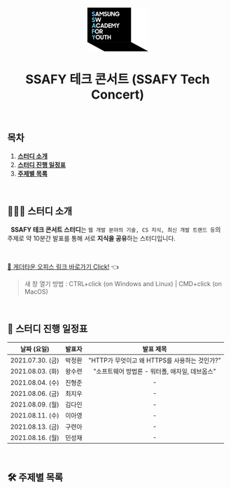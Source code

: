 <div align="center">
  <br />
  <img src="./images/ssafy_main_logo.png" alt="SSAFY" />
  <br />
  <h1>SSAFY 테크 콘서트 (SSAFY Tech Concert)</h1>
  <br />
</div>

## 목차

1. [**스터디 소개**](#1)
2. [**스터디 진행 일정표**](#2)
3. [**주제별 목록**](#3)

<br />

<div id="1"></div>

## 💁🏻‍♂ 스터디 소개

&nbsp;&nbsp;**SSAFY 테크 콘서트 스터디**는 `웹 개발 분야의 기술, CS 지식, 최신 개발 트랜드 등`의 주제로 약 10분간 발표를 통해 서로 **지식을 공유**하는 스터디입니다.

<br />

[🔗 게더타운 오피스 링크 바로가기 Click!](https://gather.town/invite?token=g5VISkik) 👈

> 새 창 열기 방법 : CTRL+click (on Windows and Linux) | CMD+click (on MacOS)

<br />

<div id="2"></div>

## 📅 스터디 진행 일정표

|   날짜 (요일)    | 발표자 |                   발표 제목                    |
| :--------------: | :----: | :--------------------------------------------: |
| 2021.07.30. (금) | 박정환 | "HTTP가 무엇이고 왜 HTTPS를 사용하는 것인가?"  |
| 2021.08.03. (화) | 왕수련 | "소프트웨어 방법론 - 워터폴, 애자일, 데브옵스" |
| 2021.08.04. (수) | 진형준 |                       -                        |
| 2021.08.06. (금) | 최지우 |                       -                        |
| 2021.08.09. (월) | 김다인 |                       -                        |
| 2021.08.11. (수) | 이아영 |                       -                        |
| 2021.08.13. (금) | 구련아 |                       -                        |
| 2021.08.16. (월) | 민성재 |                       -                        |

<br />

<div id="3"></div>

## 🛠 주제별 목록
